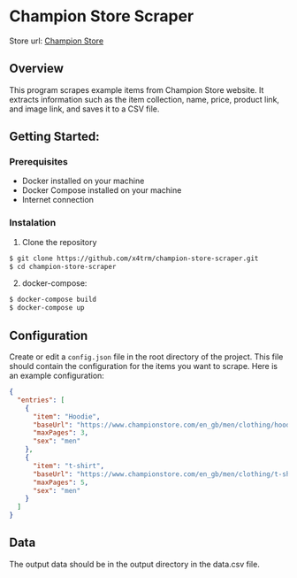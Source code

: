 # Champion Store Scraper

Store url: [Champion Store](https://www.championstore.com/en_gb/)

## Overview

This program scrapes example items from Champion Store website. It extracts information such as the item collection, name, price, product link, and image link, and saves it to a CSV file.

## Getting Started:

### Prerequisites

- Docker installed on your machine
- Docker Compose installed on your machine
- Internet connection

### Instalation

1. Clone the repository

```bash
$ git clone https://github.com/x4trm/champion-store-scraper.git
$ cd champion-store-scraper
```

2. docker-compose:

```bash
$ docker-compose build
$ docker-compose up
```

## Configuration

Create or edit a `config.json` file in the root directory of the project. This file should contain the configuration for the items you want to scrape. Here is an example configuration:

```json
{
  "entries": [
    {
      "item": "Hoodie",
      "baseUrl": "https://www.championstore.com/en_gb/men/clothing/hoodies?p=",
      "maxPages": 3,
      "sex": "men"
    },
    {
      "item": "t-shirt",
      "baseUrl": "https://www.championstore.com/en_gb/men/clothing/t-shirts?p=",
      "maxPages": 5,
      "sex": "men"
    }
  ]
}
```

## Data

The output data should be in the output directory in the data.csv file.
